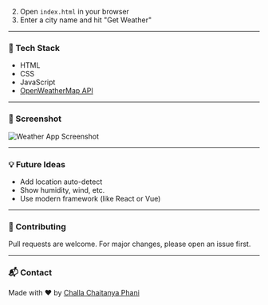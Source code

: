 2. Open `index.html` in your browser
3. Enter a city name and hit "Get Weather"

---

### 🔧 Tech Stack
- HTML
- CSS
- JavaScript
- [OpenWeatherMap API](https://openweathermap.org/api)

---

### 📸 Screenshot

![Weather App Screenshot](screenshot.png)

---

### 💡 Future Ideas
- Add location auto-detect
- Show humidity, wind, etc.
- Use modern framework (like React or Vue)

---

### 🤝 Contributing
Pull requests are welcome. For major changes, please open an issue first.

---

### 📬 Contact
Made with ❤️ by [Challa Chaitanya Phani](https://github.com/chaitanyaiscoding)
